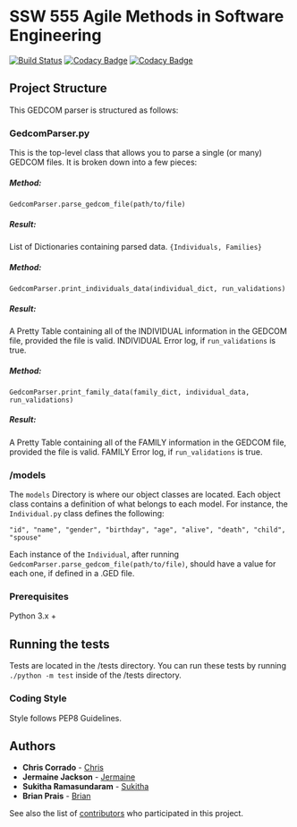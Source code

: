 # SSW 555 Agile Methods in Software Engineering
[![Build Status](https://travis-ci.org/jj1976/SSW555AgileMethodsCJBS.svg?branch=master)](https://travis-ci.org/jj1976/SSW555AgileMethodsCJBS)
[![Codacy Badge](https://api.codacy.com/project/badge/Grade/2019388c98d94776be900cb426a707be)](https://www.codacy.com/app/CCorrado/SSW555AgileMethodsCJBS?utm_source=github.com&amp;utm_medium=referral&amp;utm_content=jj1976/SSW555AgileMethodsCJBS&amp;utm_campaign=Badge_Grade)
[![Codacy Badge](https://api.codacy.com/project/badge/Coverage/2019388c98d94776be900cb426a707be)](https://www.codacy.com/app/CCorrado/SSW555AgileMethodsCJBS?utm_source=github.com&utm_medium=referral&utm_content=jj1976/SSW555AgileMethodsCJBS&utm_campaign=Badge_Coverage)

## Project Structure
This GEDCOM parser is structured as follows:

### GedcomParser.py
This is the top-level class that allows you to parse a single (or many) GEDCOM files. It is broken down into a few pieces:

##### Method:
`GedcomParser.parse_gedcom_file(path/to/file)`
##### Result:
List of Dictionaries containing parsed data. `{Individuals, Families}`

##### Method:
`GedcomParser.print_individuals_data(individual_dict, run_validations)`
##### Result:
A Pretty Table containing all of the INDIVIDUAL information in the GEDCOM file, provided the file is valid.
INDIVIDUAL Error log, if `run_validations` is true.

##### Method:
`GedcomParser.print_family_data(family_dict, individual_data, run_validations)`
##### Result:
A Pretty Table containing all of the FAMILY information in the GEDCOM file, provided the file is valid.
FAMILY Error log, if `run_validations` is true.


### /models
The `models` Directory is where our object classes are located. Each object class contains a definition of what
belongs to each model. For instance, the `Individual.py` class defines the following:
```
"id", "name", "gender", "birthday", "age", "alive", "death", "child", "spouse"
```
Each instance of the `Individual`, after running `GedcomParser.parse_gedcom_file(path/to/file)`, should have a value for each one, if defined in a .GED file.

### Prerequisites
Python 3.x +

## Running the tests

Tests are located in the /tests directory. You can run these tests by running `./python -m test` inside of the /tests directory.

### Coding Style
Style follows PEP8 Guidelines.

## Authors

* **Chris Corrado**  - [Chris](https://github.com/ccorrado)
* **Jermaine Jackson**  - [Jermaine](https://github.com/jj1976)
* **Sukitha Ramasundaram**  - [Sukitha](https://github.com/rsukitha)
* **Brian Prais**  - [Brian](https://github.com/55brian55)

See also the list of [contributors](https://github.com/jj1976/SSW555AgileMethodsCJBS/contributors) who participated in this project.
